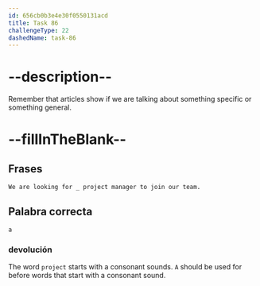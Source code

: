 ```yaml
---
id: 656cb0b3e4e30f0550131acd
title: Task 86
challengeType: 22
dashedName: task-86
---
```


# --description--

Remember that articles show if we are talking about something specific or something general.

# --fillInTheBlank--

## Frases

`We are looking for _ project manager to join our team.`

## Palabra correcta

`a`

### devolución

The word `project` starts with a consonant sounds. `A` should be used for before words that start with a consonant sound.
